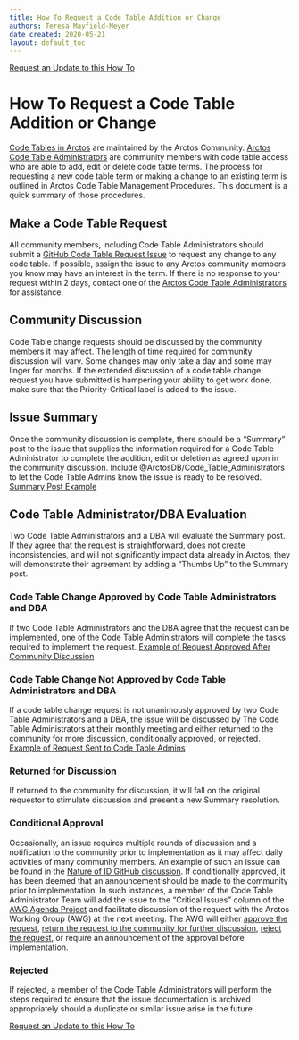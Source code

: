 ```yaml
---
title: How To Request a Code Table Addition or Change
authors: Teresa Mayfield-Meyer
date created: 2020-05-21
layout: default_toc
---
```

[Request an Update to this How To](https://github.com/ArctosDB/documentation-wiki/issues/new?assignees=&labels=How+To+Update&template=how-to-update.md&title=How+To+%5Badd+title%5D+update)

# How To Request a Code Table Addition or Change

[Code Tables in Arctos](http://arctos.database.museum/info/ctDocumentation.cfm) are maintained by the Arctos Community. [Arctos Code Table Administrators](http://arctos.database.museum/agent.cfm?agent_id=21327088&agent_name=Arctos%20Code%20Table%20Administrators) are community members with code table access who are able to add, edit or delete code table terms. The process for requesting a new code table term or making a change to an existing term is outlined in Arctos Code Table Management Procedures. This document is a quick summary of those procedures.

## Make a Code Table Request
All community members, including Code Table Administrators should submit a [GitHub Code Table Request Issue](https://github.com/ArctosDB/arctos/issues/new?assignees=&labels=&template=authority-request.md&title=) to request any change to any code table. If possible, assign the issue to any Arctos community members you know may have an interest in the term. If there is no response to your request within 2 days, contact one of the [Arctos Code Table Administrators](http://arctos.database.museum/agent.cfm?agent_id=21327088&agent_name=Arctos%20Code%20Table%20Administrators) for assistance.

## Community Discussion 
Code Table change requests should be discussed by the community members it may affect. The length of time required for community discussion will vary. Some changes may only take a day and some may linger for months. If the extended discussion of a code table change request you have submitted is hampering your ability to get work done, make sure that the Priority-Critical label is added to the issue.

## Issue Summary 
Once the community discussion is complete, there should be a “Summary” post to the issue that supplies the information required for a Code Table Administrator to complete the addition, edit or deletion as agreed upon in the community discussion. Include @ArctosDB/Code_Table_Administrators to let the Code Table Admins know the issue is ready to be resolved. [Summary Post Example](https://github.com/ArctosDB/arctos/issues/2137#issuecomment-548500471)

## Code Table Administrator/DBA Evaluation
Two Code Table Administrators and a DBA will evaluate the Summary post. If they agree that the request is straightforward, does not create inconsistencies, and will not significantly impact data already in Arctos, they will demonstrate their agreement by adding a “Thumbs Up” to the Summary post. 

### Code Table Change Approved by Code Table Administrators and DBA 
If two Code Table Administrators and the DBA agree that the request can be implemented, one of the Code Table Administrators will complete the tasks required to implement the request. [Example of Request Approved After Community Discussion](https://github.com/ArctosDB/arctos/issues/2137#issuecomment-548500471)

### Code Table Change Not Approved by Code Table Administrators and DBA 
If a code table change request is not unanimously approved by two Code Table Administrators and a DBA, the issue will be discussed by The Code Table Administrators at their monthly meeting and either returned to the community for more discussion, conditionally approved, or rejected. [Example of Request Sent to Code Table Admins](https://github.com/ArctosDB/arctos/issues/2579)

### Returned for Discussion 
If returned to the community for discussion, it will fall on the original requestor to stimulate discussion and present a new Summary resolution.

### Conditional Approval 
Occasionally, an issue requires multiple rounds of discussion and a notification to the community prior to implementation as it may affect daily activities of many community members. An example of such an issue can be found in the [Nature of ID GitHub discussion](https://github.com/ArctosDB/arctos/issues/2579). If conditionally approved, it has been deemed that an announcement should be made to the community prior to implementation. In such instances, a member of the Code Table Administrator Team will add the issue to the “Critical Issues” column of the [AWG Agenda Project](https://github.com/ArctosDB/arctos/projects/6) and facilitate discussion of the request with the Arctos Working Group (AWG) at the next meeting. The AWG will either [approve the request](###Code-Table-Change-Approved-by-Code-Table-Administrators-and-DBA), [return the request to the community for further discussion](###Returned-for-Discussion), [reject the request](###Rejected), or require an announcement of the approval before implementation.

### Rejected 
If rejected, a member of the Code Table Administrators will perform the steps required to ensure that the issue documentation is archived appropriately should a duplicate or similar issue arise in the future.

[Request an Update to this How To](https://github.com/ArctosDB/documentation-wiki/issues/new?assignees=&labels=How+To+Update&template=how-to-update.md&title=How+To+%5Badd+title%5D+update)
